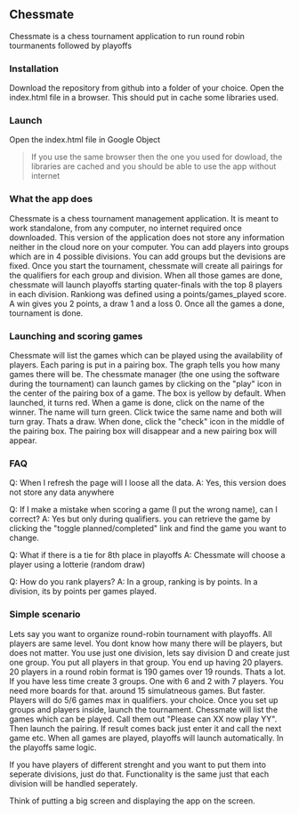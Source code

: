 ## Chessmate

Chessmate is a chess tournament application to run round robin tourmanents followed by playoffs


### Installation

Download the repository from github into a folder of your choice.
Open the index.html file in a browser. This should put in cache some libraries used.


### Launch

Open the index.html file in Google Object

> If you use the same browser then the one you used for dowload, the libraries are cached and you should be able to use the app without internet


### What the app does

Chessmate is a chess tournament management application. It is meant to work standalone, from any computer, no internet required once downloaded. 
This version of the application does not store any information neither in the cloud nore on your computer.
You can add players into groups which are in 4 possible divisions. You can add groups but the devisions are fixed.
Once you start the tournament, chessmate will create all pairings for the qualifiers for each group and division. When all those games are done, 
chessmate will launch playoffs starting quater-finals with the top 8 players in each division.
Rankiong was defined using a points/games_played score.
A win gives you 2 points, a draw 1 and a loss 0.
Once all the games a done, tournament is done.

### Launching and scoring games

Chessmate will list the games which can be played using the availability of players. Each paring is put in a pairing box. The graph tells you how many games there will be.
The chessmate manager (the one using the software during the tournament) can launch games by clicking on the "play" icon in the center of the pairing box of a game.
The box is yellow by default. When launched, it turns red.
When a game is done, click on the name of the winner. The name will turn green. Click twice the same name and both will turn gray. Thats a draw.
When done, click the "check" icon in the middle of the pairing box. The pairing box will disappear and a new pairing box will appear.

### FAQ

Q: When I refresh the page will I loose all the data.
A: Yes, this version does not store any data anywhere

Q: If I make a mistake when scoring a game (I put the wrong name), can I correct?
A: Yes but only during qualifiers. you can retrieve the game by clicking the "toggle planned/completed" link and find the game you want to change.

Q: What if there is a tie for 8th place in playoffs
A: Chessmate will choose a player using a lotterie (random draw)

Q: How do you rank players?
A: In a group, ranking is by points. In a division, its by points per games played.


### Simple scenario

Lets say you want to organize round-robin tournament with playoffs. All players are same level. You dont know how many there will be players, but does not matter.
You use just one division, lets say division D and create just one group. You put all players in that group.
You end up having 20 players.
20 players in a round robin format is 190 games over 19 rounds. Thats a lot.
If you have less time create 3 groups. One with 6 and 2 with 7 players. You need more boards for that. around 15 simulatneous games.
But faster. Players will do 5/6 games max in qualifiers.
your choice.
Once you set up groups and players inside, launch the tournament.
Chessmate will list the games which can be played. Call them out "Please can XX now play YY". Then launch the pairing.
If result comes back just enter it and call the next game etc.
When all games are played, playoffs will launch automatically.
In the playoffs same logic.

If you have players of different strenght and you want to put them into seperate divisions, just do that. Functionality is the same just that each division will be handled seperately.

Think of putting a big screen and displaying the app on the screen.

